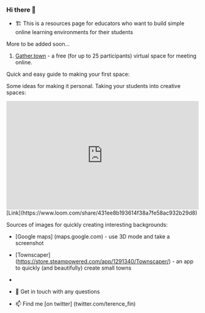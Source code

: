 ### Hi there 👋

<!--
**terencefn/terencefn** is a ✨ _special_ ✨ repository because its `README.md` (this file) appears on your GitHub profile.

-->

- 🏗️ This is a resources page for educators who want to build simple online learning environments for their students

More to be added soon...

1) [Gather.town](Gather.town) - a free (for up to 25 participants) virtual space for meeting online.

Quick and easy guide to making your first space:




Some ideas for making it personal. Taking your students into creative spaces: 

<div style="position: relative; padding-bottom: 56.25%; height: 0;"><iframe src="https://www.loom.com/embed/431ee8b193614f38a7fe58ac932b29d8" frameborder="0" webkitallowfullscreen mozallowfullscreen allowfullscreen style="position: absolute; top: 0; left: 0; width: 100%; height: 100%;"></iframe></div>
[Link](https://www.loom.com/share/431ee8b193614f38a7fe58ac932b29d8)

Sources of images for quickly creating interesting backgrounds:
- [Google maps] (maps.google.com) - use 3D mode and take a screenshot
- [Townscaper] (https://store.steampowered.com/app/1291340/Townscaper/) - an app to quickly (and beautifully) create small towns
- 

- 💬 Get in touch with any questions
- 📫 Find me [on twitter] (twitter.com/terence_fin)


